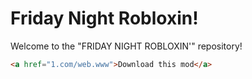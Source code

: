 # Friday Night Robloxin!
Welcome to the "FRIDAY NIGHT ROBLOXIN'" repository!
```html
<a href="1.com/web.www">Download this mod</a>
```
